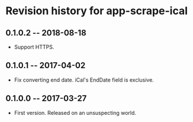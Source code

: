 # Revision history for app-scrape-ical

## 0.1.0.2  -- 2018-08-18

* Support HTTPS.


## 0.1.0.1  -- 2017-04-02

* Fix converting end date. iCal's EndDate field is exclusive.


## 0.1.0.0  -- 2017-03-27

* First version. Released on an unsuspecting world.
